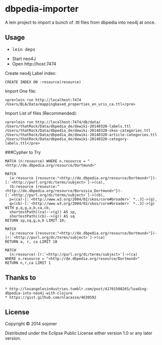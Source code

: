 dbpedia-importer
================

A lein project to import a bunch of .ttl files from dbpedia into neo4j at once. 

## Usage

* <pre>lein deps</pre>
* Start neo4J
* Open http://host:7474

Create neo4j Label index:

    CREATE INDEX ON :resource(resource)

Import One file:

    <pre>lein run http://localhost:7474 /Users/BLA/Data/mappingbased_properties_en_uris_ca.ttl</pre>

Import List of files (Recommended):

    <pre>lein run http://localhost:7474/db/data/  /Users/thatRock/Data/dbpedia_de/dewiki-20140320-labels.ttl /Users/thatRock/Data/dbpedia_de/dewiki-20140320-skos-categories.ttl /Users/thatRock/Data/dbpedia_de/dewiki-20140320-article-categories.ttl /Users/thatRock/Data/dbpedia_de/dewiki-20140320-category-labels.ttl</pre>

###Cypher to Try

    MATCH (n:resource) WHERE n.resource = "<http://de.dbpedia.org/resource/Dortmund>"

    MATCH
      (a:resource {resource:"<http://de.dbpedia.org/resource/Dortmund>"})-[:`<http://purl.org/dc/terms/subject>`]->(ca),
      (b:resource {resource:"<http://de.dbpedia.org/resource/Borussia_Dortmund>"})-[:`<http://purl.org/dc/terms/subject>`]->(cb),
      p=(ca)-[:`<http://www.w3.org/2004/02/skos/core#broader>` *..3]->(g),
      q=(cb)-[:`<http://www.w3.org/2004/02/skos/core#broader>` *..3]->(g)
    WITH p,q,g,a,b,ca,cb,
      shortestPath((ca)-->(g)) AS sp,
      shortestPath((cb)-->(g)) AS sq
    RETURN sp,sq,g,a,b LIMIT 10;

    MATCH
      (a:resource {resource:"<http://de.dbpedia.org/resource/Dortmund>"})-[r:`<http://purl.org/dc/terms/subject>`]->(ca)
    RETURN a, r, ca LIMIT 10

    MATCH 
      (n:resource)-[r:`<http://purl.org/dc/terms/subject>`]->(ca)
    WHERE n.resource = "<http://de.dbpedia.org/resource/Dortmund>" 
    RETURN n,r,ca LIMIT 1


## Thanks to

    * http://losangelesindustries.tumblr.com/post/41701508265/loading-dbpedia-into-neo4j-with-clojure
    * https://gist.github.com/nlacasse/4630592

## License

Copyright © 2014 sojoner

Distributed under the Eclipse Public License either version 1.0 or  any later version.
